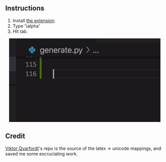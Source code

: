 ## Instructions
1. Install [the extension](https://marketplace.visualstudio.com/items?itemName=andyljones.tablatex).
2. Type '\alpha'
3. Hit tab.

<p align="center"><img alt="demo of tab-completion of latex characters" src="demo.gif"></p>

## Credit
[Viktor Qvarfordt](https://github.com/ViktorQvarfordt/unicode-latex)'s repo is the source of the latex -> unicode mappings, and saved me some excruciating work.
